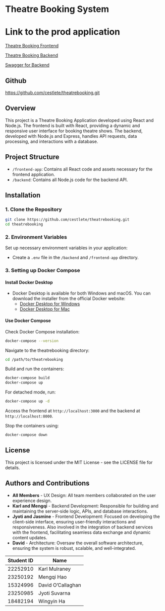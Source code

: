 
# Theatre Booking System

# Link to the prod application
[Theatre Booking Frontend](https://theatrebooking-2.onrender.com)

[Theatre Booking Backend](https://theatrebooking.onrender.com)

[Swagger for Backend](https://theatrebooking.onrender.com/api-docs/)

## Github
https://github.com/cestlete/theatrebooking.git

## Overview
This project is a Theatre Booking Application developed using React and Node.js. The frontend is built with React, providing a dynamic and responsive user interface for booking theatre shows. The backend, developed with Node.js and Express, handles API requests, data processing, and interactions with a database.

## Project Structure
- `/frontend-app`: Contains all React code and assets necessary for the frontend application.
- `/backend`: Contains all Node.js code for the backend API.

## Installation

### 1. Clone the Repository
```bash
git clone https://github.com/cestlete/theatrebooking.git
cd theatrebooking
```

### 2. Environment Variables
Set up necessary environment variables in your application:

- Create a `.env` file in the `/backend` and `/frontend-app` directory.

### 3. Setting up Docker Compose
#### Install Docker Desktop
- Docker Desktop is available for both Windows and macOS. You can download the installer from the official Docker website:
  - [Docker Desktop for Windows](https://docs.docker.com/desktop/install/windows-install/)
  - [Docker Desktop for Mac](https://docs.docker.com/desktop/install/mac-install/)

#### Use Docker Compose
Check Docker Compose installation:
```bash
docker-compose --version
```

Navigate to the theatrebooking directory:
```bash
cd /path/to/theatrebooking
```

Build and run the containers:
```bash
docker-compose build
docker-compose up
```
For detached mode, run:
```bash
docker-compose up -d
```

Access the frontend at `http://localhost:3000` and the backend at `http://localhost:8000`.

Stop the containers using:
```bash
docker-compose down
```

## License
This project is licensed under the MIT License - see the LICENSE file for details.

## Authors and Contributions

- **All Members** - UX Design: All team members collaborated on the user experience design.
- **Karl and Mengqi** - Backend Development: Responsible for building and maintaining the server-side logic, APIs, and database interactions.
- **Jyoti and Jasmine** - Frontend Development: Focused on developing the client-side interface, ensuring user-friendly interactions and responsiveness. Also involved in the integration of backend services with the frontend, facilitating seamless data exchange and dynamic content updates.
- **David** - Architecture: Oversaw the overall software architecture, ensuring the system is robust, scalable, and well-integrated.

| Student ID | Name |
|----------|----------|
| 22252910  | Karl Mulraney |
| 23250192  | Mengqi Hao   |
| 15324996  | David O’Callaghan |
| 23250985  | Jyoti Suvarna     |
| 18482194  | Wingyin Ha     |
